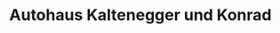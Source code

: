 ---
title: "Autohaus Kaltenegger und Konrad"
url: /weisskirchen-in-steiermark/autohaus-kaltenegger-und-konrad-judenburgerstrasse/
shop: Autohaus
---